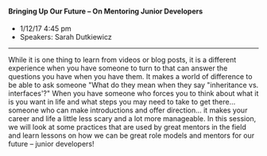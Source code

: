 #### Bringing Up Our Future – On Mentoring Junior Developers
* 1/12/17 4:45 pm
* Speakers: Sarah Dutkiewicz
 
---
While it is one thing to learn from videos or blog posts, it is a different experience when you have someone to turn to that can answer the questions you have when you have them. It makes a world of difference to be able to ask someone "What do they mean when they say "inheritance vs. interfaces'?" When you have someone who forces you to think about what it is you want in life and what steps you may need to take to get there… someone who can make introductions and offer direction… it makes your career and life a little less scary and a lot more manageable. In this session, we will look at some practices that are used by great mentors in the field and learn lessons on how we can be great role models and mentors for our future – junior developers!
